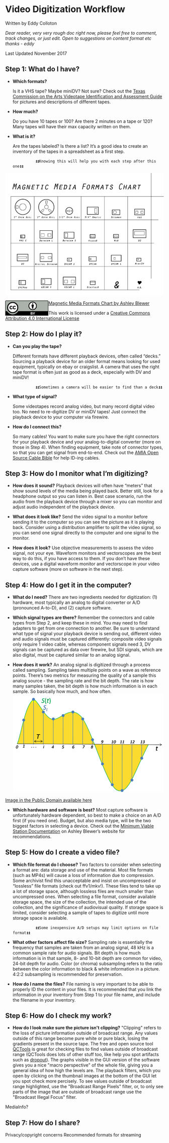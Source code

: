 # Video Digitization Workflow

Written by Eddy Colloton

*Dear reader, very very rough doc right now, please feel free to comment, track changes, or just edit. Open to suggestions on content format etc thanks - eddy*


Last Updated November 2017


## Step 1: What do I have?

* **Which formats?**

	Is it a VHS tape? Maybe miniDV? Not sure? Check out the [Texas Commission on the Arts Videotape Identification and Assessment Guide](http://www.arts.texas.gov/video/) for pictures and descriptions of different tapes.

* **How much?**

	Do you have 10 tapes or 100? Are there 2 minutes on a tape or 120? Many tapes will have their max capacity written on them.

* **What is it?**
	
	Are the tapes labeled? Is there a list? It’s a good idea to create an inventory of the tapes in a spreadsheet as a first step.

				⏫⏫Knowing this will help you with each step after this one⏫⏫


![](https://github.com/amiaopensource/apex_video_kit_docs/blob/master/digipres_images/tapes_table_white_web.jpg "Magnetic Media Formats Chart by Ashley Blewer")

[Magnetic Media Formats Chart by Ashley Blewer](https://github.com/ablwr/media-id-posters)
<a href="url"><img src="https://github.com/amiaopensource/apex_video_kit_docs/blob/master/digipres_images/BY.png" align="left" height="48" ></a>

This work is licensed under a [Creative Commons Attribution 4.0 International License](http://creativecommons.org/licenses/by/4.0/)


## Step 2: How do I play it?

* **Can you play the tape?**
	
	Different formats have different playback devices, often called “decks.” Sourcing a playback device for an older format means looking for used equipment, typically on ebay or craigslist. A camera that uses the right tape format is often just as good as a deck, especially with DV and miniDV!
	
				⏫⏫Sometimes a camera will be easier to find than a deck⏫⏫
				
* **What type of signal?**
	
	Some videotapes record analog video, but many record digital video too. No need to re-digitize DV or miniDV tapes! Just connect the playback device to your computer via firewire.
	
* **How do I connect this?**
	
	So many cables! You want to make sure you have the right connectors for your playback device and your analog-to-digital converter (more on those in Step 4). When finding equipment, take note of connector types, so that you can get signal from end-to-end. Check out the [AMIA Open Source Cable Bible](https://amiaopensource.github.io/cable-bible/) for help ID-ing cables.


## Step 3: How do I monitor what I’m digitizing?

* **How does it sound?**
	Playback devices will often have “meters” that show sound levels of the media being played back. Better still, look for a headphone output so you can listen in. Best case scenario, run the audio from the playback device through a mixer so you can monitor and adjust audio independent of the playback device.
	
* **What does it look like?**
	Send the video signal to a monitor before sending it to the computer so you can see the picture as it is playing back. Consider using a distribution amplifier to split the video signal, so you can send one signal directly to the computer and one signal to the monitor.
* **How does it look?**
	Use objective measurements to assess the video signal, not your eye. Waveform monitors and vectorscopes are the best way to do this, if you have access to them. If you don’t have these devices, use a digital waveform monitor and vectorscope in your video capture software (more on software in the next step).
	
	
## Step 4: How do I get it in the computer?

* **What do I need?**
	There are two ingredients needed for digitization: (1) hardware, most typically an analog to digital converter or A/D (pronounced A-to-D), and (2) capture software. 

* **Which signal types are there?**
	Remember the connectors and cable types from Step 2, and keep these in mind. You may need to find adapters to get from one connection to another. Be sure to understand what type of signal your playback device is sending out, different video and audio signals must be captured differently: composite video signals only require 1 video cable, whereas component signals need 3, DV signals can be captured as data over firewire, but SDI signals, which are also digital, must be captured similar to an analog signal.

* **How does it work?**
	An analog signal is digitized through a process called sampling.  Sampling takes multiple points on a wave as reference points.
	There’s two metrics for measuring the quality of a sample this analog source - the sampling rate and the bit depth. The rate is how many samples taken, the bit depth is how much information is in each sample. So basically how much, and how often.
![](https://github.com/amiaopensource/apex_video_kit_docs/blob/master/digipres_images/800px-Signal_Sampling.png)
	
[Image in the Public Domain available here](https://www.google.com/url?q=https://commons.wikimedia.org/wiki/File:Signal_Sampling.png&sa=D&ust=1511628713638000&usg=AFQjCNHzLLTgPN8SiiRog4am68aoJrSzwg)
	

* **Which hardware and software is best?**
	Most capture software is unfortunately hardware dependent, so best to make a choice on an A/D first (if you need one). Budget, but also media type, will be the two biggest factors in selecting a device. Check out the [Minimum Viable Station Documentation](https://ablwr.github.io/blog/2016/12/02/minimum-viable-transfer-station-documentation/) on Ashley Blewer’s website for recommendations.


## Step 5: How do I create a video file?

* **Which file format do I choose?**
	Two factors to consider when selecting a format are: data storage and use of the material. Most file formats (such as MP4s) will cause a loss of information due to compression. Some archivist find this unacceptable and insist on uncompressed or “lossless” file formats (check out ffv1/mkv!). These files tend to take up a lot of storage space, although lossless files are much smaller than uncompressed ones. When selecting a file format, consider available storage space, the size of the collection, the intended use of the collection, and the significance of audiovisual quality. If storage space is limited, consider selecting a sample of tapes to digitize until more storage space is available.

				⏫⏫Some inexpensive A/D setups may limit options on file format⏫⏫ 
				
* **What other factors affect file size?**
	Sampling rate is essentially the frequency that samples are taken from an analog signal, 48 kHz is a common sample rate for audio signals. Bit depth is how much information is in that sample, 8- and 10-bit depth are common for video, 24-bit depth for audio. Color (or chroma) subsampling refers to the ratio between the color information to black & white information in a picture. 4:2:2 subsampling is recommended for preservation.
	
* **How do I name the files?**
	File naming is very important to be able to properly ID the content in your files. It is recommended that you link the information in your inventory from Step 1 to your file name, and include the filename in your inventory.
	
	
## Step 6: How do I check my work?

* **How do I look make sure the picture isn't clipping?**
	"Clipping" refers to the loss of picture information outside of broadcast range. Any values outside of this range become pure white or pure black, losing the gradients present in the source tape. The free and open source tool [QCTools](https://www.bavc.org/preserve-media/preservation-tools/qctools) is great for checking files to find values outside of broadcast range (QCTools does lots of other stuff too, like help you spot artifacts such as [dropout](https://bavc.github.io/avaa/artifacts/video_dropout.html)). The graphs visible in the GUI version of the software gives you a nice "macro perspective" of the whole file, giving you a general idea of how high the levels are. The playback filters, which you open by clicking on the thumbnail images at the bottom of the GUI let you spot check more percisely. To see values outside of broadcast range highlighted, use the "Broadcast Range Pixels" filter, or, to only see parts of the image that are outside of broadcast range use the "Broadcast Illegal Focus" filter.

MediaInfo?

## Step 7: How do I share?

Privacy/copyright concerns
Recommended formats for streaming





